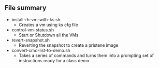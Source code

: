 ## File summary 	
- install-rh-vm-with-ks.sh
  - Creates a vm using ks cfg file
- control-vm-status.sh
  - Start or Shutdown all the VMs
- revert-snapshot.sh
  - Reverting the snapshot to create a pristene image
- convert-cmd-list-to-demo.sh
  - Takes a series of commands and turns them into a prompting set of instructions ready for a class demo  
